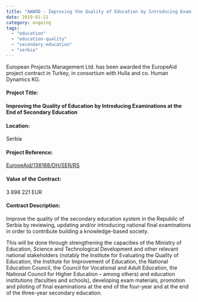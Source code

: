 ```yaml
---
title: "AWARD - Improving the Quality of Education by Introducing Examinations at the End of Secondary Education"
date: 2019-01-21
category: ongoing
tags: 
  - "education"
  - "education-quality"
  - "secondary-education"
  - "serbia"
---
```


European Projects Management Ltd. has been awarded the EuropeAid project contract in Turkey, in consortium with Hulla and co. Human Dynamics KG.

#### Project Title:

**Improving the Quality of Education by Introducing Examinations at the End of Secondary Education**

#### Location:

Serbia

#### Project Reference:

[EuropeAid/138188/DH/SER/RS](https://webgate.ec.europa.eu/europeaid/online-services/index.cfm?do=publi.welcome&nbPubliList=15&orderby=upd&orderbyad=Desc&searchtype=RS&aofr=138188)

#### Value of the Contract:

3 898 221 EUR

#### **Contract Description:**

Improve the quality of the secondary education system in the Republic of Serbia by reviewing, updating and/or introducing national final examinations in order to contribute building a knowledge-based society.

This will be done through strengthening the capacities of the Ministry of Education, Science and Technological Development and other relevant national stakeholders (notably the Institute for Evaluating the Quality of Education, the Institute for Improvement of Education, the National Education Council, the Council for Vocational and Adult Education, the National Council for Higher Education – among others) and education institutions (faculties and schools), developing exam materials, promotion and piloting of final examinations at the end of the four-year and at the end of the three-year secondary education.
